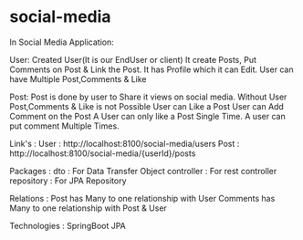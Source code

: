 # social-media

In Social Media Application:

User:
  Created User(It is our EndUser or client) It create Posts, Put Comments on Post & Link the Post.
  It has Profile which it can Edit.
  User can have Multiple Post,Comments & Like
  
Post:
  Post is done by user to Share it views on social media.
  Without User Post,Comments & Like is not Possible
  User can Like a Post
  User can Add Comment on the Post
  A User can only like a Post Single Time.
  A user can put comment Multiple Times.  
  
Link's :
  User : http://localhost:8100/social-media/users
  Post : http://localhost:8100/social-media/{userId}/posts

Packages :
  dto         : For Data Transfer Object
  controller  : For rest controller
  repository  : For JPA Repository

Relations :
  Post has Many to one relationship with User
  Comments has Many to one relationship with Post & User

Technologies :
  SpringBoot
  JPA
